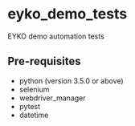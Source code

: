 # eyko_demo_tests
EYKO demo automation tests


## Pre-requisites
- python (version 3.5.0 or above)
- selenium
- webdriver_manager
- pytest
- datetime
